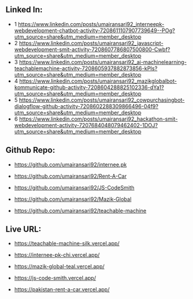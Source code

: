 ## Linked In:

-  1 https://www.linkedin.com/posts/umairansari92_interneepk-webdevelopment-chatbot-activity-7208611107907739649--POg?utm_source=share&utm_medium=member_desktop
-  2 https://www.linkedin.com/posts/umairansari92_javascript-webdevelopment-smit-activity-7208607786807500800-Cwbf?utm_source=share&utm_medium=member_desktop
-  3 https://www.linkedin.com/posts/umairansari92_ai-machinelearning-teachablemachine-activity-7208605937882873856-kPIs?utm_source=share&utm_medium=member_desktop
-  4 https://www.linkedin.com/posts/umairansari92_mazikglobalbot-kommunicate-github-activity-7208604288825102336-dYa1?utm_source=share&utm_medium=member_desktop
-  5 https://www.linkedin.com/posts/umairansari92_cowpurchasingbot-dialogflow-github-activity-7208602288309866496-04f9?utm_source=share&utm_medium=member_desktop
-  6 https://www.linkedin.com/posts/umairansari92_hackathon-smit-webdevelopment-activity-7207684048079462402-1DOJ?utm_source=share&utm_medium=member_desktop




## Github Repo:

- https://github.com/umairansari92/internee.pk

- https://github.com/umairansari92/Rent-A-Car

- https://github.com/umairansari92/JS-CodeSmith

- https://github.com/umairansari92/Mazik-Global

- https://github.com/umairansari92/teachable-machine

## Live URL:

- https://teachable-machine-silk.vercel.app/

- https://internee-pk-chi.vercel.app/

- https://mazik-global-teal.vercel.app/

- https://js-code-smith.vercel.app/

- https://pakistan-rent-a-car.vercel.app/
